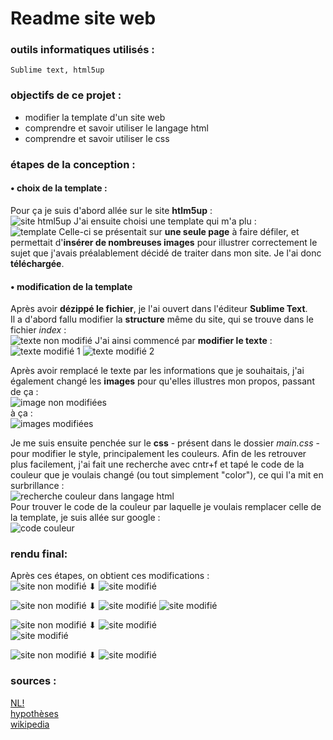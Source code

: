 # Readme site web
### **outils** informatiques utilisés : 
    Sublime text, html5up

### **objectifs** de ce projet :
   - modifier la template d'un site web  
   - comprendre et savoir utiliser le langage html  
   - comprendre et savoir utiliser le css

### étapes de la conception :
#### • choix de la template :
Pour ça je suis d'abord allée sur le site **htlm5up** :  
![site html5up](image-1.png)
J'ai ensuite choisi une template qui m'a plu :   
![template](image-5.png)
Celle-ci se présentait sur **une seule page** à faire défiler, et permettait d'**insérer de nombreuses images** pour illustrer correctement le sujet que j'avais préalablement décidé de traiter dans mon site. Je l'ai donc **téléchargée**.  

#### • modification de la template
Après avoir **dézippé le fichier**, je l'ai ouvert dans l'éditeur **Sublime Text**.  
Il a d'abord fallu modifier la **structure** même du site, qui se trouve dans le fichier *index* :  
![texte non modifié](image-7.png)
J'ai ainsi commencé par **modifier le texte** :  
![texte modifié 1](image-8.png)
![texte modifié 2](image-15.png)
 
Après avoir remplacé le texte par les informations que je souhaitais, j'ai également changé les **images** pour qu'elles illustres mon propos, passant de ça :  
![image non modifiées](image-9.png)  
à ça :  
![images modifiées](image-10.png)

Je me suis ensuite penchée sur le **css** - présent dans le dossier *main.css* - pour modifier le style, principalement les couleurs. Afin de les retrouver plus facilement, j'ai fait une recherche avec cntr+f et tapé le code de la couleur que je voulais changé (ou tout simplement "color"), ce qui l'a mit en surbrillance :  
![recherche couleur dans langage html](image-11.png)  
Pour trouver le code de la couleur par laquelle je voulais remplacer celle de la template, je suis allée sur google :  
![code couleur](image-14.png)

### rendu final:  
Après ces étapes, on obtient ces modifications :  
![site non modifié](image-22.png)
⬇
![site modifié](image-16.png)   

![site non modifié](image-23.png)
⬇
![site modifié](image-17.png) 
![site modifié](image-18.png) 

![site non modifié](image-24.png)
⬇
![site modifié](image-19.png)  
![site modifié](image-20.png) 

![site non modifié](image-25.png)
⬇
![site modifié](image-21.png) 
 

### sources :
[NL!](https://nathalielatil.com/femme-art-antiquite/)  
[hypothèses](https://paragone.hypotheses.org/7405)  
[wikipedia](https://fr.wikipedia.org/wiki/Place_des_femmes_en_Gr%C3%A8ce_antique)

